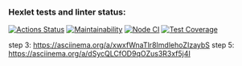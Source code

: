 ### Hexlet tests and linter status:
[![Actions Status](https://github.com/ilyakaverin/frontend-project-lvl2/workflows/hexlet-check/badge.svg)](https://github.com/ilyakaverin/frontend-project-lvl2/actions)
[![Maintainability](https://api.codeclimate.com/v1/badges/eed0703ead9e43ef5dee/maintainability)](https://codeclimate.com/github/ilyakaverin/frontend-project-lvl2/maintainability)
[![Node CI](https://github.com/ilyakaverin/frontend-project-lvl2/actions/workflows/main.yml/badge.svg)](https://github.com/ilyakaverin/frontend-project-lvl2/actions/workflows/main.yml)
[![Test Coverage](https://api.codeclimate.com/v1/badges/eed0703ead9e43ef5dee/test_coverage)](https://codeclimate.com/github/ilyakaverin/frontend-project-lvl2/test_coverage)


step 3:  https://asciinema.org/a/xwxfWnaTlr8ImdlehoZIzaybS
step 5:  https://asciinema.org/a/dSycQLCfOD9qOZus3R3xf5j4I